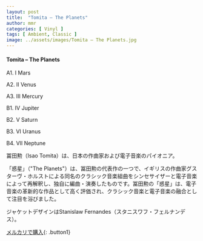 ```yaml
---
layout: post
title:  "Tomita – The Planets"
author: mmr
categories: [ Vinyl ]
tags: [ Ambient, Classic ]
image: ../assets/images/Tomita – The Planets.jpg
---
```


#### Tomita – The Planets

A1. I Mars

A2. II Venus

A3. III Mercury

B1. IV Jupiter

B2. V Saturn

B3. VI Uranus

B4. VII Neptune

冨田勲（Isao Tomita）は、日本の作曲家および電子音楽のパイオニア。

「惑星」（"The Planets"）は、冨田勲の代表作の一つで、イギリスの作曲家グスターヴ・ホルストによる同名のクラシック音楽組曲をシンセサイザーと電子音楽によって再解釈し、独自に編曲・演奏したものです。冨田勲の「惑星」は、電子音楽の革新的な作品として高く評価され、クラシック音楽と電子音楽の融合として注目を浴びました。

ジャケットデザインはStanislaw Fernandes（スタニスワフ・フェルナンデス）。

[メルカリで購入](https://jp.mercari.com/item/m40861423103){: .button1}

